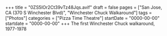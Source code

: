 +++
title = "0ZS5IOr2Ct39vTz48Jqs.avif"
draft = false
pages = ["San Jose, CA (370 S Winchester Blvd)", "Winchester Chuck Walkaround"]
tags = ["Photos"]
categories = ["Pizza Time Theatre"]
startDate = "0000-00-00"
startdate = "0000-00-00"
+++
The first Winchester Chuck walkaround, 1977-1978
